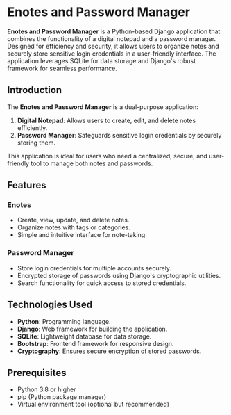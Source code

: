 # Enotes and Password Manager

**Enotes and Password Manager** is a Python-based Django application that combines the functionality of a digital notepad and a password manager. Designed for efficiency and security, it allows users to organize notes and securely store sensitive login credentials in a user-friendly interface. The application leverages SQLite for data storage and Django's robust framework for seamless performance.

## Introduction

The **Enotes and Password Manager** is a dual-purpose application:
1. **Digital Notepad**: Allows users to create, edit, and delete notes efficiently.
2. **Password Manager**: Safeguards sensitive login credentials by securely storing them.

This application is ideal for users who need a centralized, secure, and user-friendly tool to manage both notes and passwords.

## Features

### Enotes
- Create, view, update, and delete notes.
- Organize notes with tags or categories.
- Simple and intuitive interface for note-taking.

### Password Manager
- Store login credentials for multiple accounts securely.
- Encrypted storage of passwords using Django's cryptographic utilities.
- Search functionality for quick access to stored credentials.

## Technologies Used

- **Python**: Programming language.
- **Django**: Web framework for building the application.
- **SQLite**: Lightweight database for data storage.
- **Bootstrap**: Frontend framework for responsive design.
- **Cryptography**: Ensures secure encryption of stored passwords.

## Prerequisites

- Python 3.8 or higher
- pip (Python package manager)
- Virtual environment tool (optional but recommended)
